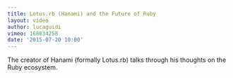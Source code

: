 ```yaml
---
title: Lotus.rb (Hanami) and the Future of Ruby
layout: video
author: lucaguidi
vimeo: 168034258
date: '2015-07-20 10:00'
---
```


The creator of Hanami (formally Lotus.rb) talks through his thoughts on the Ruby ecosystem.
